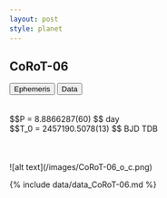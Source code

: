 ```yaml
---
layout: post
style: planet
---
```

<script src="../js/planets.js"></script>

## CoRoT-06

<!-- Tab links -->
<div class="tab">
<button class="tablinks" onclick="openCity(event, 'Ephemeris')">Ephemeris</button>
<button class="tablinks" onclick="openCity(event, 'Data')">Data</button>
</div>

<!-- Tab content -->
<div id="Ephemeris" class="tabcontent" markdown="1">
<br/><br/>
$$P = 8.8866287(60) $$ day <br/>
$$T_0 = 2457190.5078(13) $$ BJD TDB
<br/><br/>
<br/><br/>
![alt text](/images/CoRoT-06_o_c.png)
</div>


<div id="Data" class="tabcontent" markdown="1">

{% include data/data_CoRoT-06.md %}

</div>
